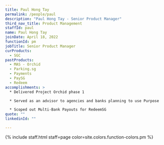 ```yaml
---
title: Paul Hong Tay
permalink: /people/paul
description: "Paul Hong Tay - Senior Product Manager"
third_nav_title: Product Management
staffId: paul
name: Paul Hong Tay
joinDate: April 18, 2022
functionId: pm
jobTitle: Senior Product Manager
curProducts:
  - SGC
pastProducts:
  - MAS - Orchid
  - Parking.sg
  - Payments
  - PaySG
  - Redeem
accomplishments: >
  * Delivered Project Orchid phase 1

  * Served as an advisor to agencies and banks planning to use Purpose Bound Money (PBM)

  * Scoped out Multi-Bank Payouts for RedeemSG
quote: ""
linkedinId: ""

---
```


{% include staff.html staff=page color=site.colors.function-colors.pm %}

